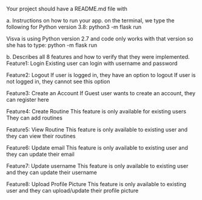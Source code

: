 Your project should have a README.md file with

a.     Instructions on how to run your app.
on the terminal, we type the following for Python version 3.8:
python3 -m flask run

Visva is using Python version 2.7 and code only works with that version so she has to type:
python -m flask run

b.    Describes all 8 features and how to verify that they were implemented.
Feature1: Login
Existing user can login with username and password

Feature2: Logout
If user is logged in, they have an option to logout
If user is not logged in, they cannot see this option

Feature3: Create an Account
If Guest user wants to create an account, they can register here

Feature4: Create Routine
This feature is only available for existing users
They can add routines

Feature5: View Routine
This feature is only available to existing user and they can view their routines

Feature6: Update email
This feature is only available to existing user and they can update their email

Feature7: Update username
This feature is only available to existing user and they can update their username

Feature8: Upload Profile Picture
This feature is only available to existing user and they can upload/update their profile picture
